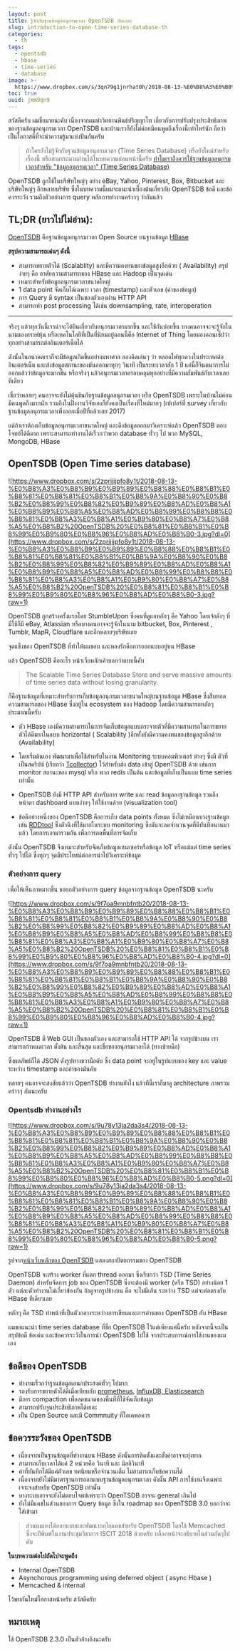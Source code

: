 ```yaml
---
layout: post
title: รู้จักกับฐานข้อมูลอนุกรมเวลา OpenTSDB กันเถอะ
slug: introduction-to-open-time-series-database-th
categories:
  - th
tags:
  - opentsdb
  - hbase
  - time-series
  - database
image: >-
  https://www.dropbox.com/s/3qn79g1jnrhat0h/2018-08-13-%E0%B8%A3%E0%B8%B9%E0%B9%89%E0%B8%88%E0%B8%B1%E0%B8%81%E0%B8%81%E0%B8%B1%E0%B8%9A%E0%B8%90%E0%B8%B2%E0%B8%99%E0%B8%82%E0%B9%89%E0%B8%AD%E0%B8%A1%E0%B8%B9%E0%B8%A5%E0%B8%AD%E0%B8%99%E0%B8%B8%E0%B8%81%E0%B8%A3%E0%B8%A1%E0%B9%80%E0%B8%A7%E0%B8%A5%E0%B8%B2%20OpenTSDB%20%E0%B8%81%E0%B8%B1%E0%B8%99%E0%B9%80%E0%B8%96%E0%B8%AD%E0%B8%B0-cover2.jpeg?raw=1
toc: true
uuid: jmm9qn9
---
```


สวัสดีครับ ผมชื่อมายนะคับ เนื่องจากผมทำวิทยานพินธ์ปริญญาโท เกี่ยวกับการปรับปรุงประสิทธิภาพของฐานข้อมูลอนุกรมเวลา OpenTSDB และบ้านเราก็ยังไม่ค่อยมีคนพูดถึงเรื่องนี้เท่าไหร่นัก ถือว่าเป็นโอกาสดีที่จะนำความรู้มาแบ่งปันกันครับ

> ถ้าใครยังไม่รู้จักกับฐานข้อมูลอนุกรมเวลา (Time Series Database) หรือยังใหม่สำหรับเรื่องนี้ หรือสามารถตามอ่านได้ในบทความก่อนหน้านี้ครับ [ทำไมเราถึงควรใช้ฐานข้อมูลอนุกรมเวลาสำหรับ "ข้อมูลอนุกรมเวลา" (Time Series Database)](/th/introduction-to-time-series-database-th/)

OpenTSDB ถูกใช้ในบริษัทใหญ่ๆ อย่าง eBay, Yahoo, Pinterest, Box, Bitbucket และบริษัทใหญ่ๆ อีกหลายบริษัท ซึ่งในบทความนี้ผมจะแนะนำเบื้องต้นเกี่ยวกับ OpenTSDB ข้อดี และข้อควรระวัง รวมถึงตัวอย่างการ query หลักการทำงานคร่าวๆ ว่ากันแล้ว

## TL;DR (ยาวไปไม่อ่าน):
[OpenTSDB](http://opentsdb.net) คือฐานข้อมูลอนุกรมเวลา Open Source บนฐานข้อมูล [HBase](https://hbase.apache.org) 

**สรุปความสามารถเด่นๆ ดังนี้**

- สามารถขยายตัวได้ (Scalablity) และมีความคงทนของข้อมูลสูงอีกด้วย ( Availability) สรุปง่ายๆ คือ อาศัยความสามารถของ HBase และ Hadoop เป็นจุดเด่น
- เหมาะสำหรับข้อมูลอนุกรมเวลาขนาดใหญ่
- 1 data point จัดเก็บได้เฉพาะ เวลา (timestamp) และตัวเลข (ค่าของข้อมูล)
- การ Query มี syntax เป็นของตัวเองผ่าน HTTP API
- สามารถทำ post processing ได้เช่น downsampling, rate, interoperation

---

จริงๆ แล้วทุกวันนี้เราน่าจะได้ยินเกี่ยวกับอนุกรมเวลามากขึ้น และใช้กันบ่อยขึ้น บางคนอาจจะจะรู้จักในนามของกราฟหุ้น หรือเทคโนโลยีที่เป็นที่นิยมอยู่ตอนนี้คือ Internet of Thing โดยมองคอนเซ็ปว่าทุกอย่างสามารถต่ออินเตอร์เน็ตได้

ดังนั้นในอนาคตเราก็จะมีข้อมูลเกิดขึ้นอย่างมหาศาล ลองคิดเล่นๆ ว่า หลอดไฟทุกดวงในประเทศต่ออินเตอร์เน็ต และส่งข้อมูลสถานะของมันออกมาทุกๆ วินาที เป็นระยะเวลาสัก 1 ปี แค่นี้ก็จินตนาการไม่ออกแล้วว่าข้อมูลจะมากขึ้น หรือจริงๆ แล้วอนุกรมเวลาครอบคลุมทุกอย่างที่มีความสัมพันธ์กับเวลาเลยทีเดียว

เชื่อว่าหลายๆ คนอาจจะยังไม่คุ้นชินกับฐานข้อมูลอนุกรมเวลา หรือ OpenTSDB เพราะในบ้านไม่ค่อนมีคนพูดถึงมากนัก รวมถึงในฝั่งงานวิจัยเองก็ยังคงเป็นเรื่องที่ใหม่มากๆ (เปเปอร์ที่ survey เกี่ยวกับฐานข้อมูลอนุกรมเวลาเพิ่งออกเมื่อปีที่แล้วเลย 2017)

แต่ถ้าเราต้องเก็บข้อมูลอนุกรมเวลาขนาดใหญ่ และดึงข้อมูลออกมาวิเคราะห์แล้ว OpenTSDB ตอบโจทย์ได้ดีมาก เพราะสามารถทำงานได้เร็วกว่าพวก database ทั่วๆ ไป พวก MySQL, MongoDB, HBase

## OpenTSDB (Open Time series database)
![https://www.dropbox.com/s/2zprjjijpfo8y1t/2018-08-13-%E0%B8%A3%E0%B8%B9%E0%B9%89%E0%B8%88%E0%B8%B1%E0%B8%81%E0%B8%81%E0%B8%B1%E0%B8%9A%E0%B8%90%E0%B8%B2%E0%B8%99%E0%B8%82%E0%B9%89%E0%B8%AD%E0%B8%A1%E0%B8%B9%E0%B8%A5%E0%B8%AD%E0%B8%99%E0%B8%B8%E0%B8%81%E0%B8%A3%E0%B8%A1%E0%B9%80%E0%B8%A7%E0%B8%A5%E0%B8%B2%20OpenTSDB%20%E0%B8%81%E0%B8%B1%E0%B8%99%E0%B9%80%E0%B8%96%E0%B8%AD%E0%B8%B0-3.jpg?dl=0](https://www.dropbox.com/s/2zprjjijpfo8y1t/2018-08-13-%E0%B8%A3%E0%B8%B9%E0%B9%89%E0%B8%88%E0%B8%B1%E0%B8%81%E0%B8%81%E0%B8%B1%E0%B8%9A%E0%B8%90%E0%B8%B2%E0%B8%99%E0%B8%82%E0%B9%89%E0%B8%AD%E0%B8%A1%E0%B8%B9%E0%B8%A5%E0%B8%AD%E0%B8%99%E0%B8%B8%E0%B8%81%E0%B8%A3%E0%B8%A1%E0%B9%80%E0%B8%A7%E0%B8%A5%E0%B8%B2%20OpenTSDB%20%E0%B8%81%E0%B8%B1%E0%B8%99%E0%B9%80%E0%B8%96%E0%B8%AD%E0%B8%B0-3.jpg?raw=1)

OpenTSDB ถูกสร้างครั้งแรกโดย StumbleUpon ซึ่งคนที่ดูแลหลักๆ คือ Yahoo โดยเจ้าดังๆ ที่มีใช้ก็มี eBay, Atlassian หรือบางคนอาจจะรู้จักในนาม bitbucket, Box, Pinterest , Tumblr, MapR, Cloudflare และอีกหลายๆบริษัทเลย

จุดแข็งของ OpenTSDB ที่ทำให้ผมชอบ และหลงรักคือการออกแบบอยู่บน HBase

แล้ว OpenTSDB คืออะไร หน้าเว็บหลักเค้าบอกว่าแบบนี้คับ

> The Scalable Time Series Database 
> Store and serve massive amounts of time series data without losing granularity.

ก็คือฐานข้อมูลที่เหมาะสำหรับการเก็บข้อมูลอนุกรมเวลาขนาดใหญ่บนฐานข้อมูล HBase ซึ่งสืบทอดความสามารถของ HBase ซึ่งอยู่ใน ecosystem ของ Hadoop โดยมีความสามารถหลักๆ ประมาณนี้ครับ

- ตัว HBase เองมีความสามารถในการจัดเก็บข้อมูลแบบกระจายตัวที่มีความสามารถในการขยายตัวได้ดีมากในแบบ horizontal ( Scalability )อีกทั้งยังมีความคงทนของข้อมูลสูงอีกด้วย (Availability)

- โดยเริ่มต้นเอง พัฒนามาเพื่อใช้สำหรับในงาน Monitoring ระบบคอมพิวเตอร์ ต่างๆ ซึ่งมี ตัวที่เป็นสคริปซ์ (เรียกว่า [Tcollector](http://opentsdb.net/docs/build/html/user_guide/utilities/tcollector.html)) ไว้สำหรับส่ง data เข้าสู่ OpenTSDB ด้วย เช่นการ monitor สถานะของ mysql หรือ พวก redis เป็นต้น และข้อมูลที่เก็บเป็นแบบ time series เท่านั้น
- OpenTSDB ยังมี HTTP API สำหรับการ write และ read ข้อมูลลงฐานข้อมูล รวมถึงหน้าตา dashboard แบบง่ายๆ ให้ใช้งานด้วย (visualization tool)
- ข้อดีอย่างหนึ่งของ OpenTSDB คือการเก็บ data points ทั้งหมด ซึ่งไม่เหมือนบางฐานข้อมูล เช่น [RDDtool](https://oss.oetiker.ch/rrdtool/) ซึ่งตัวนึงที่ใช้มากในระบบ monitoring ซึ่งมันจะลดจำนวนจุดที่มีบันทึกนานมาแล้ว โดยการเอามารวมกัน เพื่อการลดพื้นที่การจัดเก็บ

ดังนั้น OpenTSDB จึงเหมาะสำหรับจัดเก็บข้อมูลเซนเซอร์หรือข้อมูล IoT หรือแม้แต่ time series ทั่วๆ ไปได้ ซึ่งทุกๆ จุดมีประโยชน์ต่อการนำไปวิเคราะห์ข้อมูล

### ตัวอย่างการ query 

เพื่อให้เห็นภาพมากขึ้น ขอยกตัวอย่างการ query ข้อมูลจากฐานข้อมูล OpenTSDB นะครับ

![https://www.dropbox.com/s/9f7oa9mnbfntb20/2018-08-13-%E0%B8%A3%E0%B8%B9%E0%B9%89%E0%B8%88%E0%B8%B1%E0%B8%81%E0%B8%81%E0%B8%B1%E0%B8%9A%E0%B8%90%E0%B8%B2%E0%B8%99%E0%B8%82%E0%B9%89%E0%B8%AD%E0%B8%A1%E0%B8%B9%E0%B8%A5%E0%B8%AD%E0%B8%99%E0%B8%B8%E0%B8%81%E0%B8%A3%E0%B8%A1%E0%B9%80%E0%B8%A7%E0%B8%A5%E0%B8%B2%20OpenTSDB%20%E0%B8%81%E0%B8%B1%E0%B8%99%E0%B9%80%E0%B8%96%E0%B8%AD%E0%B8%B0-4.jpg?dl=0](https://www.dropbox.com/s/9f7oa9mnbfntb20/2018-08-13-%E0%B8%A3%E0%B8%B9%E0%B9%89%E0%B8%88%E0%B8%B1%E0%B8%81%E0%B8%81%E0%B8%B1%E0%B8%9A%E0%B8%90%E0%B8%B2%E0%B8%99%E0%B8%82%E0%B9%89%E0%B8%AD%E0%B8%A1%E0%B8%B9%E0%B8%A5%E0%B8%AD%E0%B8%99%E0%B8%B8%E0%B8%81%E0%B8%A3%E0%B8%A1%E0%B9%80%E0%B8%A7%E0%B8%A5%E0%B8%B2%20OpenTSDB%20%E0%B8%81%E0%B8%B1%E0%B8%99%E0%B9%80%E0%B8%96%E0%B8%AD%E0%B8%B0-4.jpg?raw=1)

OpenTSDB มี Web GUI เป็นของตัวเอง และสามารถใช้ HTTP API ได้ จากรูปข้างบน เราสามารถกำหนดเวลา ตั้งต้น และสิ้นสุด และชื่อของอนุกรมเวลาได้ (ทางซ้ายมือ)

ซึ่งผลลัพธ์ก็ได้ JSON ดังรูปทางขวามือคับ ซึ่ง data point จะอยู่ในรูปแบบของ key และ value ระหว่าง timestamp และค่าของมันคับ

หลายๆ คนอาจจะสงสัยแล้วว่า OpenTSDB ทำงานยังไง แล้วทีนี้เราก็มาดู architecture ภาพรวมคร่าวๆ กันนะครับ

### Opentsdb ทำงานอย่างไร
![https://www.dropbox.com/s/9u78y13ja2da3s4/2018-08-13-%E0%B8%A3%E0%B8%B9%E0%B9%89%E0%B8%88%E0%B8%B1%E0%B8%81%E0%B8%81%E0%B8%B1%E0%B8%9A%E0%B8%90%E0%B8%B2%E0%B8%99%E0%B8%82%E0%B9%89%E0%B8%AD%E0%B8%A1%E0%B8%B9%E0%B8%A5%E0%B8%AD%E0%B8%99%E0%B8%B8%E0%B8%81%E0%B8%A3%E0%B8%A1%E0%B9%80%E0%B8%A7%E0%B8%A5%E0%B8%B2%20OpenTSDB%20%E0%B8%81%E0%B8%B1%E0%B8%99%E0%B9%80%E0%B8%96%E0%B8%AD%E0%B8%B0-5.png?dl=0](https://www.dropbox.com/s/9u78y13ja2da3s4/2018-08-13-%E0%B8%A3%E0%B8%B9%E0%B9%89%E0%B8%88%E0%B8%B1%E0%B8%81%E0%B8%81%E0%B8%B1%E0%B8%9A%E0%B8%90%E0%B8%B2%E0%B8%99%E0%B8%82%E0%B9%89%E0%B8%AD%E0%B8%A1%E0%B8%B9%E0%B8%A5%E0%B8%AD%E0%B8%99%E0%B8%B8%E0%B8%81%E0%B8%A3%E0%B8%A1%E0%B9%80%E0%B8%A7%E0%B8%A5%E0%B8%B2%20OpenTSDB%20%E0%B8%81%E0%B8%B1%E0%B8%99%E0%B9%80%E0%B8%96%E0%B8%AD%E0%B8%B0-5.png?raw=1)

รูปจาก[หน้าเว็บหลักของ OpenTSDB](http://opentsdb.net/overview.html)  แสดงสถาปัตยกรรมของ OpenTSDB


OpenTSDB จะสร้าง worker ที่แตก thread ออกมา ซึ่งเรียกว่า TSD (Time Series Daemon) สำหรับจัดการ job ของ OpenTSDB ซึ่งจะต้องมี worker (หรือ TSD) อย่างน้อย 1 ตัว แต่ละตัวทำงานไม่เกี่ยวข้องกัน ถ้าดูจากรูปข้างบน คือ จะไม่มีเส้น ระหว่าง TSD แต่จะต่อตรงกับ HBase ทีเดียวเลย

หลักๆ คือ TSD ทำหน้าที่เป็นตัวกลางระหว่างการเขียนและการอ่านของ OpenTSDB กับ HBase

ผมขอแนะนำ time series database ที่ชื่อ OpenTSDB ไว้แต่เพียงแค่นี้ครับ หลังจากนี้จะเป็นสรุปข้อดี ข้อเด่น และข้อควรระวังในการนำ OpenTSDB ไปใช้ จากประสบการณ์การใช้งานของผมเอง

## ข้อดีของ OpenTSDB
* ทำงานเร็วกว่าฐานข้อมูลเอนกประสงค์ทั่วๆ ไปมาก
* รองรับการขยายตัวได้ดีเมื่อเทียบกับ [prometheus](https://prometheus.io/docs/introduction/comparison/#prometheus-vs.-opentsdb), [InfluxDB, Elasticsearch](http://iopscience.iop.org/article/10.1088/1742-6596/664/4/042036/pdf)
* มีการ compaction เพื่อลดขนาดของพื้นที่ที่ใช้จัดเก็บข้อมูล
* สามารถปรับจูนประสิทธิภาพได้เยอะ
* เป็น Open Source และมี Commnuity ที่โอเคพอควร

## ข้อควรระวังของ OpenTSDB
* เนื่องจากเป็นฐานข้อมูลที่ทำงานบน HBase ดังนั้นการติดตั้งและตั้งค่าอาจจะยุ่งยาก
* สามารถเก็บเวลาได้แค่ 2 หน่วยคือ วินาที และ มิลลิวินาที
* ค่าที่บันทึกได้มีแค่ตัวเลข ทศนิยมหรือจำนวนเต็ม ไม่สามารถเก็บข้อความได้
* เนื่องจากยังไม่มีมาตรฐานการออกแบบฐานข้อมูลอนุกรมเวลา ดังนั้น API การใช้งานจึงเฉพาะเจาะจงสำหรับ OpenTSDB เท่านั้น
* บางระบบอาจจะยังไม่ตอบโจทย์เพราะว่า OpenTSDB อาจจะ general เกินไป
* ยังไม่มีแคชในส่วนของการ Query ข้อมูล ซึ่งใน roadmap ของ OpenTSDB 3.0 บอกว่าจะใส่เข้ามา 

> ส่วนผมเองได้ออกแบบและพัฒนากลไกแคชสำหรับ OpenTSDB โดยใช้ Memcached ซึ่งจะปีพิมพ์ในงานประชุมวิชาการ ISCIT 2018 ด้วยครับ บล็อกหน้าจะอธิบายในส่วนถัดๆไป คับ  


**ในบทความต่อไปถัดไปจะพูดถึง**

* Internal OpenTSDB
* Asynchorous programming using deferred object ( async Hbase )
* Memcached & internal

ไว้พบกันใหม่โอกาสหน้าครับ สวัสดีครับ

## หมายเหตุ
ใช้ OpenTSDB 2.3.0 เป็นตัวอ้างอิงนะครับ
